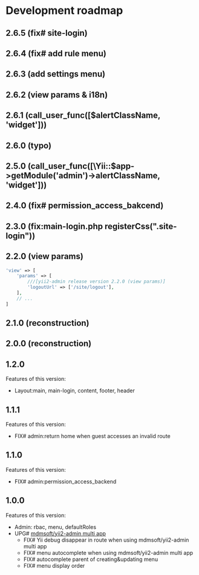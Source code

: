 # Development roadmap

## 2.6.5 (fix# site-login)


## 2.6.4 (fix# add rule menu)


## 2.6.3 (add settings menu)


## 2.6.2 (view params & i18n)


## 2.6.1 (call_user_func([$alertClassName, 'widget']))


## 2.6.0 (typo)


## 2.5.0 (call_user_func([\Yii::$app->getModule('admin')->alertClassName, 'widget']))


## 2.4.0 (fix# permission_access_bakcend)


## 2.3.0 (fix:main-login.php registerCss(".site-login"))


## 2.2.0 (view params)

```php
'view' => [
    'params' => [
        ///[yii2-admin release version 2.2.0 (view params)]
        'logoutUrl' => ['/site/logout'],
    ],
    // ...
]
```

## 2.1.0 (reconstruction)


## 2.0.0 (reconstruction)


## 1.2.0

Features of this version:

* Layout:main, main-login, content, footer, header


## 1.1.1

Features of this version:

* FIX# admin:return home when guest accesses an invalid route


## 1.1.0

Features of this version:

* FIX# admin:permission_access_backend


## 1.0.0

Features of this version:

* Admin: rbac, menu, defaultRoles
* UPG# [mdmsoft/yii2-admin multi app](https://github.com/mdmsoft/yii2-admin/pull/309/)
  - FIX# Yii debug disappear in route when using mdmsoft/yii2-admin multi app
  - FIX# menu autocomplete when using mdmsoft/yii2-admin multi app
  - FIX# autocomplete parent of creating&updating menu
  - FIX# menu display order
